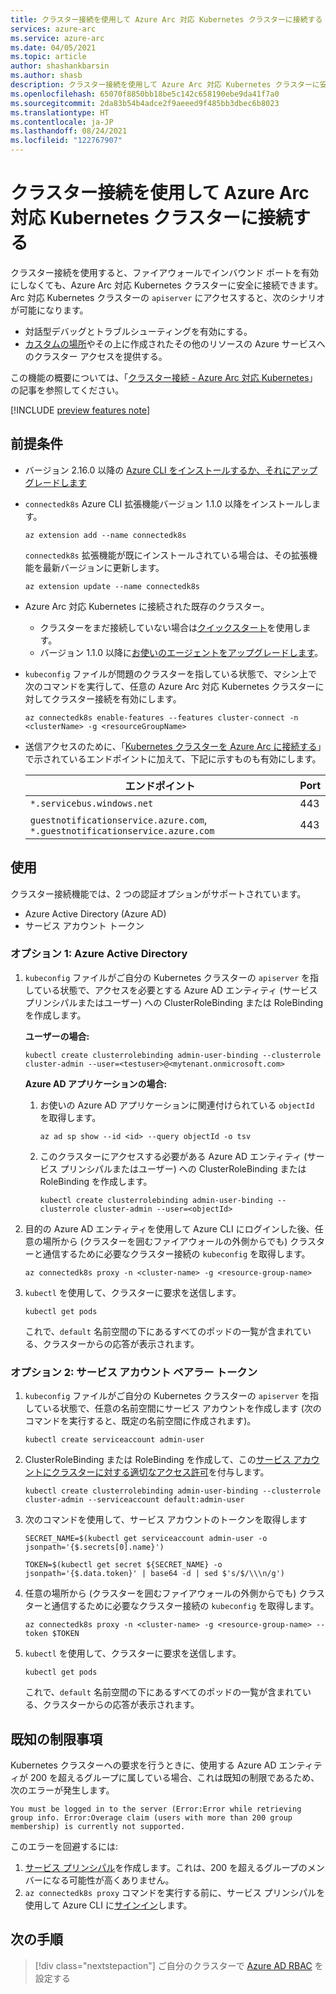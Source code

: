```yaml
---
title: クラスター接続を使用して Azure Arc 対応 Kubernetes クラスターに接続する
services: azure-arc
ms.service: azure-arc
ms.date: 04/05/2021
ms.topic: article
author: shashankbarsin
ms.author: shasb
description: クラスター接続を使用して Azure Arc 対応 Kubernetes クラスターに安全に接続する
ms.openlocfilehash: 65070f8850bb18be5c142c658190ebe9da41f7a0
ms.sourcegitcommit: 2da83b54b4adce2f9aeeed9f485bb3dbec6b8023
ms.translationtype: HT
ms.contentlocale: ja-JP
ms.lasthandoff: 08/24/2021
ms.locfileid: "122767907"
---
```

# <a name="use-cluster-connect-to-connect-to-azure-arc-enabled-kubernetes-clusters"></a>クラスター接続を使用して Azure Arc 対応 Kubernetes クラスターに接続する

クラスター接続を使用すると、ファイアウォールでインバウンド ポートを有効にしなくても、Azure Arc 対応 Kubernetes クラスターに安全に接続できます。 Arc 対応 Kubernetes クラスターの `apiserver` にアクセスすると、次のシナリオが可能になります。
* 対話型デバッグとトラブルシューティングを有効にする。
* [カスタムの場所](custom-locations.md)やその上に作成されたその他のリソースの Azure サービスへのクラスター アクセスを提供する。

この機能の概要については、「[クラスター接続 - Azure Arc 対応 Kubernetes](conceptual-cluster-connect.md)」の記事を参照してください。

[!INCLUDE [preview features note](./includes/preview/preview-callout.md)]

## <a name="prerequisites"></a>前提条件   

- バージョン 2.16.0 以降の [Azure CLI をインストールするか、それにアップグレードします](/cli/azure/install-azure-cli)

- `connectedk8s` Azure CLI 拡張機能バージョン 1.1.0 以降をインストールします。

    ```azurecli
    az extension add --name connectedk8s
    ```
  
    `connectedk8s` 拡張機能が既にインストールされている場合は、その拡張機能を最新バージョンに更新します。
    
    ```azurecli
    az extension update --name connectedk8s
    ```

- Azure Arc 対応 Kubernetes に接続された既存のクラスター。
    - クラスターをまだ接続していない場合は[クイックスタート](quickstart-connect-cluster.md)を使用します。
    - バージョン 1.1.0 以降に[お使いのエージェントをアップグレードします](agent-upgrade.md#manually-upgrade-agents)。

- `kubeconfig` ファイルが問題のクラスターを指している状態で、マシン上で次のコマンドを実行して、任意の Azure Arc 対応 Kubernetes クラスターに対してクラスター接続を有効にします。

    ```azurecli
    az connectedk8s enable-features --features cluster-connect -n <clusterName> -g <resourceGroupName>
    ```

- 送信アクセスのために、「[Kubernetes クラスターを Azure Arc に接続する](quickstart-connect-cluster.md#meet-network-requirements)」で示されているエンドポイントに加えて、下記に示すものも有効にします。

    | エンドポイント | Port |
    |----------------|-------|
    |`*.servicebus.windows.net` | 443 |
    |`guestnotificationservice.azure.com`, `*.guestnotificationservice.azure.com` | 443 |

## <a name="usage"></a>使用

クラスター接続機能では、2 つの認証オプションがサポートされています。 
* Azure Active Directory (Azure AD) 
* サービス アカウント トークン

### <a name="option-1-azure-active-directory"></a>オプション 1: Azure Active Directory

1. `kubeconfig` ファイルがご自分の Kubernetes クラスターの `apiserver` を指している状態で、アクセスを必要とする Azure AD エンティティ (サービス プリンシパルまたはユーザー) への ClusterRoleBinding または RoleBinding を作成します。

    **ユーザーの場合:**
    
    ```console
    kubectl create clusterrolebinding admin-user-binding --clusterrole cluster-admin --user=<testuser>@<mytenant.onmicrosoft.com>
    ```

    **Azure AD アプリケーションの場合:**

    1. お使いの Azure AD アプリケーションに関連付けられている `objectId` を取得します。

        ```azurecli
        az ad sp show --id <id> --query objectId -o tsv
        ```

    1. このクラスターにアクセスする必要がある Azure AD エンティティ (サービス プリンシパルまたはユーザー) への ClusterRoleBinding または RoleBinding を作成します。
       
        ```console
        kubectl create clusterrolebinding admin-user-binding --clusterrole cluster-admin --user=<objectId>
        ```

1. 目的の Azure AD エンティティを使用して Azure CLI にログインした後、任意の場所から (クラスターを囲むファイアウォールの外側からでも) クラスターと通信するために必要なクラスター接続の `kubeconfig` を取得します。

    ```azurecli
    az connectedk8s proxy -n <cluster-name> -g <resource-group-name>
    ```

1. `kubectl` を使用して、クラスターに要求を送信します。

    ```console
    kubectl get pods
    ```
    
    これで、`default` 名前空間の下にあるすべてのポッドの一覧が含まれている、クラスターからの応答が表示されます。

### <a name="option-2-service-account-bearer-token"></a>オプション 2: サービス アカウント ベアラー トークン

1. `kubeconfig` ファイルがご自分の Kubernetes クラスターの `apiserver` を指している状態で、任意の名前空間にサービス アカウントを作成します (次のコマンドを実行すると、既定の名前空間に作成されます)。

    ```console
    kubectl create serviceaccount admin-user
    ```

1. ClusterRoleBinding または RoleBinding を作成して、この[サービス アカウントにクラスターに対する適切なアクセス許可](https://kubernetes.io/docs/reference/access-authn-authz/rbac/#kubectl-create-rolebinding)を付与します。

    ```console
    kubectl create clusterrolebinding admin-user-binding --clusterrole cluster-admin --serviceaccount default:admin-user
    ```

1. 次のコマンドを使用して、サービス アカウントのトークンを取得します

    ```console
    SECRET_NAME=$(kubectl get serviceaccount admin-user -o jsonpath='{$.secrets[0].name}')
    ```

    ```console
    TOKEN=$(kubectl get secret ${SECRET_NAME} -o jsonpath='{$.data.token}' | base64 -d | sed $'s/$/\\\n/g')
    ```

1. 任意の場所から (クラスターを囲むファイアウォールの外側からでも) クラスターと通信するために必要なクラスター接続の `kubeconfig` を取得します。

    ```azurecli
    az connectedk8s proxy -n <cluster-name> -g <resource-group-name> --token $TOKEN
    ```

1. `kubectl` を使用して、クラスターに要求を送信します。

    ```console
    kubectl get pods
    ```

    これで、`default` 名前空間の下にあるすべてのポッドの一覧が含まれている、クラスターからの応答が表示されます。

## <a name="known-limitations"></a>既知の制限事項

Kubernetes クラスターへの要求を行うときに、使用する Azure AD エンティティが 200 を超えるグループに属している場合、これは既知の制限であるため、次のエラーが発生します。

```console
You must be logged in to the server (Error:Error while retrieving group info. Error:Overage claim (users with more than 200 group membership) is currently not supported. 
```

このエラーを回避するには:
1. [サービス プリンシパル](/cli/azure/create-an-azure-service-principal-azure-cli)を作成します。これは、200 を超えるグループのメンバーになる可能性が高くありません。
1. `az connectedk8s proxy` コマンドを実行する前に、サービス プリンシパルを使用して Azure CLI に[サインイン](/cli/azure/create-an-azure-service-principal-azure-cli#sign-in-using-a-service-principal)します。

## <a name="next-steps"></a>次の手順

> [!div class="nextstepaction"]
> ご自分のクラスターで [Azure AD RBAC](azure-rbac.md) を設定する